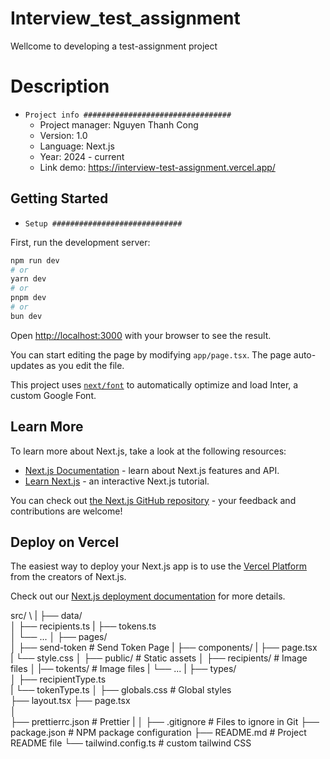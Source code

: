 # Interview_test_assignment
Wellcome to developing a test-assignment project

# Description

- `Project info #################################`
  - Project manager: Nguyen Thanh Cong
  - Version: 1.0
  - Language: Next.js
  - Year: 2024 - current
  - Link demo: https://interview-test-assignment.vercel.app/

## Getting Started

- `Setup #############################`

First, run the development server:

```bash
npm run dev
# or
yarn dev
# or
pnpm dev
# or
bun dev
```

Open [http://localhost:3000](http://localhost:3000) with your browser to see the result.

You can start editing the page by modifying `app/page.tsx`. The page auto-updates as you edit the file.

This project uses [`next/font`](https://nextjs.org/docs/basic-features/font-optimization) to automatically optimize and load Inter, a custom Google Font.

## Learn More

To learn more about Next.js, take a look at the following resources:

- [Next.js Documentation](https://nextjs.org/docs) - learn about Next.js features and API.
- [Learn Next.js](https://nextjs.org/learn) - an interactive Next.js tutorial.

You can check out [the Next.js GitHub repository](https://github.com/vercel/next.js/) - your feedback and contributions are welcome!

## Deploy on Vercel

The easiest way to deploy your Next.js app is to use the [Vercel Platform](https://vercel.com/new?utm_medium=default-template&filter=next.js&utm_source=create-next-app&utm_campaign=create-next-app-readme) from the creators of Next.js.

Check out our [Next.js deployment documentation](https://nextjs.org/docs/deployment) for more details.

src/ \\
|
├── data/  
│ ├── recipients.ts
| ├── tokens.ts  
│ └── ...
│
├── pages/  
│ ├── send-token # Send Token Page
| ├── components/
| ├── page.tsx  
| └── style.css
│
├── public/ # Static assets
│ ├── recipients/ # Image files
│ |── tokents/ # Image files
| └── ...
|
├── types/  
│ ├── recipientType.ts  
| └── tokenType.ts
│
├── globals.css # Global styles  
├── layout.tsx
├── page.tsx  
│  
├── prettierrc.json # Prettier
|
│
├── .gitignore # Files to ignore in Git
├── package.json # NPM package configuration
├── README.md # Project README file
└── tailwind.config.ts # custom tailwind CSS

